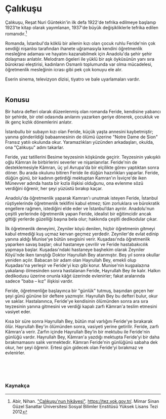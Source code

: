 # Çalıkuşu<br/>

Çalıkuşu, Reşat Nuri Güntekin'in ilk defa 1922'de tefrika edilmeye başlanıp 1923'te kitap olarak yayımlanan, 1937'de büyük değişikliklerle tefrika edilen romanıdır.[^1]

Romanda, İstanbul'da köklü bir ailenin kızı olan çocuk ruhlu Feride'nin çok sevdiği nişanlısı tarafından ihanete uğramasıyla kendini öğretmenlik mesleğine adaması ve hayatını kazanabilmek için Anadolu'da şehir şehir dolaşması anlatılır. Melodram ögeleri ile yüklü bir aşk öyküsünün yanı sıra bürokrasi eleştirisi, kadınların Osmanlı toplumunda var olma mücadelesi, öğretmenlik mesleğinin icrası gibi pek çok konuyu ele alır.

Eserin sinema, televizyon dizisi, tiyatro ve bale uyarlamaları vardır.
<br/><br/>

## Konusu

Bir hatıra defteri olarak düzenlenmiş olan romanda Feride, kendisine yabancı bir şehirde, bir otel odasında anılarını yazarken geriye dönerek, çocukluk ve ilk genç kızlık dönemlerini anlatır.

İstanbullu bir subayın kızı olan Feride, küçük yaşta annesini kaybetmiştir; yanına gönderildiği babaannesinin de ölümü üzerine "Notre Dame de Sion" Fransız yatılı okulunda okur. Yaramazlıkları yüzünden arkadaşları, okulda, ona "Çalıkuşu" adını takarlar.

Feride, yaz tatillerini Besime teyzesinin köşkünde geçirir. Teyzesinin yakışıklı oğlu Kâmran ile birbirlerini severler ve nişanlanırlar. Feride'nin de desteklemesiyle Kâmran, üç yıl Avrupa'da bir elçilikte görev yaptıktan sonra döner. Bu arada okulunu bitiren Feride ile düğün hazırlıkları yaparlar. Feride, düğün günü, bir kadının getirdiği mektuptan Kamran'ın İsviçre'de iken Münevver adında hasta bir kızla ilişkisi olduğunu, ona evlenme sözü verdiğini öğrenir, her şeyi yüzüstü bırakıp kaçar.

Anadolu'da öğretmenlik yaparak Kamran'ı unutmak isteyen Feride, İstanbul rüştiyelerinde öğretmenlik teklifini kabul etmez; tüm zorluklara ve bürokratik engellere rağmen, istediğini elde eder ve İstanbul’dan ayrılır. Anadolu'nun çeşitli yerlerinde öğretmenlik yapan Feride, idealist bir eğitimcidir ancak gittiği yerlerde güzelliği başına bela olur; hakkında çeşitli dedikodular çıkar.

İlk öğretmenlik deneyimi, Zeyniler köyü denilen, hiçbir öğretmenin gitmeyi kabul etmediği kuş uçmaz kervan geçmez yerdedir. Zeyniler'de evlat edinip yanına aldığı Munise'ye bütün sevgisini verir. Kuşadası'nda öğretmenlik yaparken savaş başlar; okul hastaneye çevrilir ve Feride hastabakıcılık yapmaya başlar. Kuşadası'ndaki hastaneye başhekim olarak Zeyniler Köyü'nde iken tanıştığı Doktor Hayrullah Bey atanmıştır. Beş yıl sonra okullar yeniden açılır. Babacan bir adam olan Hayrullah Bey, emekli olup Kuşadası'na yerleşir ve Feride'yi kızı gibi korur. Munise'nin kuşpalazına yakalanıp ölmesinden sonra hastalanan Feride, Hayrullah Bey ile kalır. Halkın dedikodusu üzerine onunla kâğıt üzerinde evlenirler; fakat aralarında sadece "baba – kız" ilişkisi vardır.

Feride, öğretmenliğe başlayınca bir "günlük" tutmuş, başından geçen her şeyi günü gününe bir deftere yazmıştır. Hayrullah Bey bu defteri bulur, okur ve saklar. Hastalanınca, Feride'ye kendisinin ölümünden sonra ara sıra teyzesinin yanına gitmesini ve verdiği kapalı zarfı Kâmran'a teslim etmesini vasiyet eder.

Kısa bir süre sonra Hayrullah Bey, bütün mal varlığını Feride'ye bırakarak ölür. Hayrullah Bey'in ölümünden sonra, vasiyeti yerine getirilir. Feride, zarfı Kâmran'a verir. Zarfın içinde Hayrullah Bey’in bir mektubu ile Feride'nin günlüğü vardır. Hayrullah Bey, Kâmran'a yazdığı mektupta Feride'yi bir daha bırakmamasını salık vermektedir. Kâmran Feride'nin günlüğünü sabaha dek okur, her şeyi öğrenir. Ertesi gün gidecek olan Feride'yi bırakmaz ve evlenirler.

<br/><br/><br/>
### Kaynakça

[^1]: Abir, Nihan. ["Çalıkuşu'nun hikâyesi"](https://tez.yok.gov.tr/UlusalTezMerkezi/TezGoster?key=vVNzTGHHhjH-u3WMToxQ-oxY0_awnp9qK14bs7tDVYD4Hekyl-vr9fGg54d9jxgJ). https://tez.yok.gov.tr/. Mimar Sinan Güzel Sanatlar Üniversitesi Sosyal Bilimler Enstitüsü Yüksek Lisans Tezi 2012
